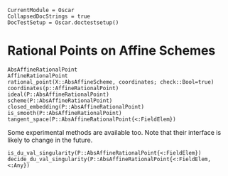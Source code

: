 ```@meta
CurrentModule = Oscar
CollapsedDocStrings = true
DocTestSetup = Oscar.doctestsetup()
```

# Rational Points on Affine Schemes

```@docs
AbsAffineRationalPoint
AffineRationalPoint
rational_point(X::AbsAffineScheme, coordinates; check::Bool=true)
coordinates(p::AffineRationalPoint)
ideal(P::AbsAffineRationalPoint)
scheme(P::AbsAffineRationalPoint)
closed_embedding(P::AbsAffineRationalPoint)
is_smooth(P::AbsAffineRationalPoint)
tangent_space(P::AbsAffineRationalPoint{<:FieldElem})
```

Some experimental methods are available too.
Note that their interface is likely to change in the future.

```@docs
is_du_val_singularity(P::AbsAffineRationalPoint{<:FieldElem})
decide_du_val_singularity(P::AbsAffineRationalPoint{<:FieldElem,<:Any})
```
